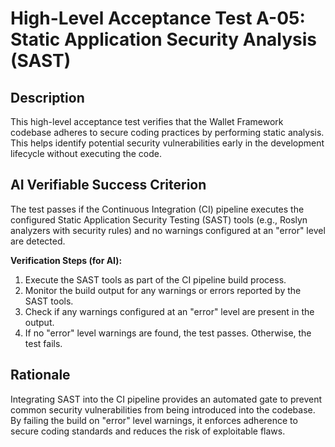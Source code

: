 # High-Level Acceptance Test A-05: Static Application Security Analysis (SAST)

## Description

This high-level acceptance test verifies that the Wallet Framework codebase adheres to secure coding practices by performing static analysis. This helps identify potential security vulnerabilities early in the development lifecycle without executing the code.

## AI Verifiable Success Criterion

The test passes if the Continuous Integration (CI) pipeline executes the configured Static Application Security Testing (SAST) tools (e.g., Roslyn analyzers with security rules) and no warnings configured at an "error" level are detected.

**Verification Steps (for AI):**

1.  Execute the SAST tools as part of the CI pipeline build process.
2.  Monitor the build output for any warnings or errors reported by the SAST tools.
3.  Check if any warnings configured at an "error" level are present in the output.
4.  If no "error" level warnings are found, the test passes. Otherwise, the test fails.

## Rationale

Integrating SAST into the CI pipeline provides an automated gate to prevent common security vulnerabilities from being introduced into the codebase. By failing the build on "error" level warnings, it enforces adherence to secure coding standards and reduces the risk of exploitable flaws.
